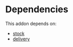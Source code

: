 # Dependencies

This addon depends on:

- [stock](https://github.com/bringout/oca-ocb-warehouse/tree/81e6496fce389797413505803016d3ac487ede13/odoo-bringout-oca-ocb-stock)
- [delivery](https://github.com/bringout/oca-ocb-warehouse/tree/81e6496fce389797413505803016d3ac487ede13/odoo-bringout-oca-ocb-delivery)
